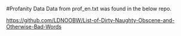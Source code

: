 #Profanity Data
Data from prof_en.txt was found in the below repo.

https://github.com/LDNOOBW/List-of-Dirty-Naughty-Obscene-and-Otherwise-Bad-Words